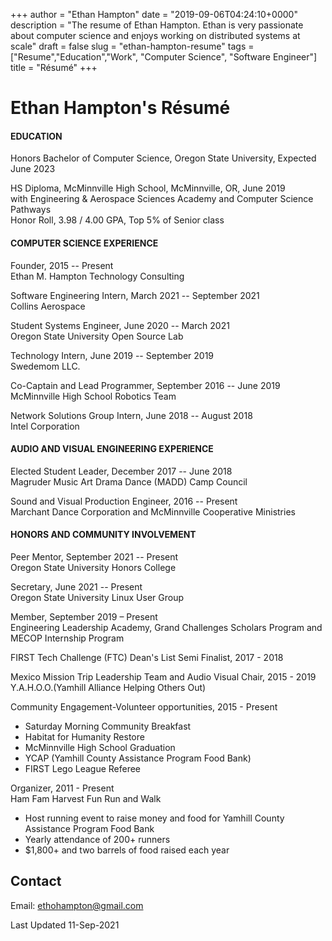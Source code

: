 +++
author = "Ethan Hampton"
date = "2019-09-06T04:24:10+0000"
description = "The resume of Ethan Hampton. Ethan is very passionate about computer science and enjoys working on distributed systems at scale"
draft = false
slug = "ethan-hampton-resume"
tags = ["Resume","Education","Work", "Computer Science", "Software Engineer"]
title = "Résumé"
+++

# Ethan Hampton's Résumé
#### EDUCATION
Honors Bachelor of Computer Science, Oregon State University, Expected June 2023

HS Diploma, McMinnville High School, McMinnville, OR, June 2019  
with Engineering & Aerospace Sciences Academy and Computer
Science Pathways  
Honor Roll, 3.98 / 4.00 GPA, Top 5% of Senior class

#### COMPUTER SCIENCE EXPERIENCE
Founder, 2015 -- Present  
Ethan M. Hampton Technology Consulting


Software Engineering Intern, March 2021 -- September 2021  
Collins Aerospace


Student Systems Engineer, June 2020 -- March 2021  
Oregon State University Open Source Lab


Technology Intern, June 2019 -- September 2019  
Swedemom LLC.


Co-Captain and Lead Programmer, September 2016 -- June 2019  
McMinnville High School Robotics Team


Network Solutions Group Intern, June 2018 -- August 2018  
Intel Corporation


#### AUDIO AND VISUAL ENGINEERING EXPERIENCE
Elected Student Leader, December 2017 -- June 2018  
Magruder Music Art Drama Dance (MADD) Camp Council

Sound and Visual Production Engineer, 2016 -- Present  
Marchant Dance Corporation and McMinnville Cooperative Ministries

#### HONORS AND COMMUNITY INVOLVEMENT
Peer Mentor, September 2021 -- Present  
Oregon State University Honors College

Secretary, June 2021 -- Present  
Oregon State University Linux User Group

Member, September 2019 – Present  
Engineering Leadership Academy, Grand Challenges Scholars Program and MECOP Internship Program


FIRST Tech Challenge (FTC) Dean's List Semi Finalist, 2017 - 2018


Mexico Mission Trip Leadership Team and Audio Visual Chair, 2015 -
2019  
Y.A.H.O.O.(Yamhill Alliance Helping Others Out)


Community Engagement-Volunteer opportunities, 2015 - Present

-   Saturday Morning Community Breakfast
-   Habitat for Humanity Restore
-   McMinnville High School Graduation
-   YCAP (Yamhill County Assistance
    Program Food Bank)
-   FIRST Lego League Referee

Organizer, 2011 - Present  
Ham Fam Harvest Fun Run and Walk

-   Host running event to raise money and food for Yamhill County
    Assistance Program Food Bank
-   Yearly attendance of 200+ runners
-   $1,800+ and two barrels of food raised each year

## Contact
Email: [ethohampton@gmail.com](mailto:etho@ethohampton.com)


Last Updated 11-Sep-2021
